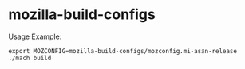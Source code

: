 # mozilla-build-configs

Usage Example:

    export MOZCONFIG=mozilla-build-configs/mozconfig.mi-asan-release
    ./mach build
